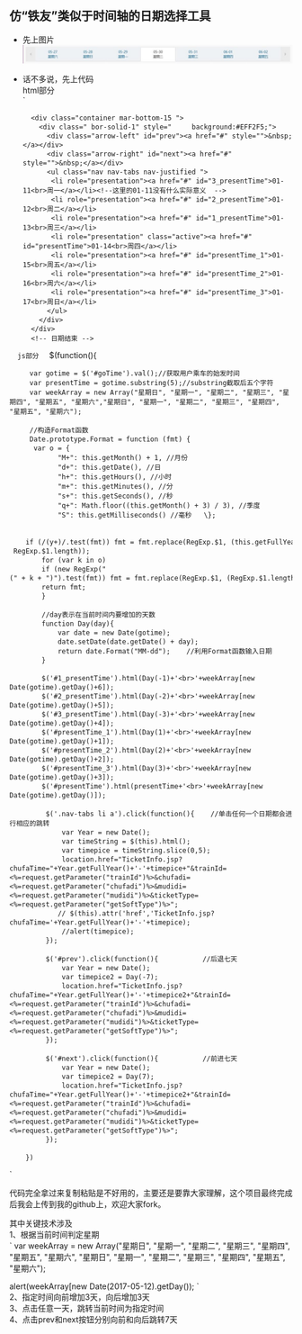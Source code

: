 ## 仿“铁友”类似于时间轴的日期选择工具  
* 先上图片  
![图片](/img/zhou.png)  
* 话不多说，先上代码  
html部分  
`  		
		<!-- 日期开始 -->  

		<div class="container mar-bottom-15 ">	
          <div class=" bor-solid-1" style=" 	background:#EFF2F5;">	
            <div class="arrow-left" id="prev"><a href="#" style="">&nbsp;</a></div>
            <div class="arrow-right" id="next"><a href="#" style="">&nbsp;</a></div>
            <ul class="nav nav-tabs nav-justified ">
             <li role="presentation"><a href="#" id="3_presentTime">01-11<br>周一</a></li><!--这里的01-11没有什么实际意义  -->
             <li role="presentation"><a href="#" id="2_presentTime">01-12<br>周二</a></li>
             <li role="presentation"><a href="#" id="1_presentTime">01-13<br>周三</a></li>
             <li role="presentation" class="active"><a href="#" id="presentTime">01-14<br>周四</a></li>
             <li role="presentation"><a href="#" id="presentTime_1">01-15<br>周五</a></li>
             <li role="presentation"><a href="#" id="presentTime_2">01-16<br>周六</a></li>
             <li role="presentation"><a href="#" id="presentTime_3">01-17<br>周日</a></li>
            </ul>
          </div>
        </div>
        <!-- 日期结束 -->  
`  
js部分  
 `  	$(function(){

         var gotime = $('#goTime').val();//获取用户乘车的始发时间
         var presentTime = gotime.substring(5);//substring截取后五个字符
         var weekArray = new Array("星期日", "星期一", "星期二", "星期三", "星期四", "星期五", "星期六","星期日", "星期一", "星期二", "星期三", "星期四", "星期五", "星期六");

         //构造Format函数
         Date.prototype.Format = function (fmt) {  
          var o = {  
		        "M+": this.getMonth() + 1, //月份   
		        "d+": this.getDate(), //日   
		        "h+": this.getHours(), //小时   
		        "m+": this.getMinutes(), //分   
		        "s+": this.getSeconds(), //秒   
		        "q+": Math.floor((this.getMonth() + 3) / 3), //季度   
		        "S": this.getMilliseconds() //毫秒   \};  

            if (/(y+)/.test(fmt)) fmt = fmt.replace(RegExp.$1, (this.getFullYear() + "").substr(4 - RegExp.$1.length));  
            for (var k in o)  
            if (new RegExp("(" + k + ")").test(fmt)) fmt = fmt.replace(RegExp.$1, (RegExp.$1.length == 1) ? (o[k]) : (("00" + o[k]).substr(("" + o[k]).length)));  
            return fmt;  
            }

            //day表示在当前时间内要增加的天数
            function Day(day){
                var date = new Date(gotime);
                date.setDate(date.getDate() + day);
                return date.Format("MM-dd");    //利用Format函数输入日期
            }  

            $('#1_presentTime').html(Day(-1)+'<br>'+weekArray[new Date(gotime).getDay()+6]);
            $('#2_presentTime').html(Day(-2)+'<br>'+weekArray[new Date(gotime).getDay()+5]);
            $('#3_presentTime').html(Day(-3)+'<br>'+weekArray[new Date(gotime).getDay()+4]);
            $('#presentTime_1').html(Day(1)+'<br>'+weekArray[new Date(gotime).getDay()+1]);
            $('#presentTime_2').html(Day(2)+'<br>'+weekArray[new Date(gotime).getDay()+2]);
            $('#presentTime_3').html(Day(3)+'<br>'+weekArray[new Date(gotime).getDay()+3]);
            $('#presentTime').html(presentTime+'<br>'+weekArray[new Date(gotime).getDay()]);

             $('.nav-tabs li a').click(function(){    //单击任何一个日期都会进行相应的跳转
                 var Year = new Date();
                 var timeString = $(this).html();
                 var timepice = timeString.slice(0,5);
                 location.href="TicketInfo.jsp?chufaTime="+Year.getFullYear()+'-'+timepice+"&trainId=<%=request.getParameter("trainId")%>&chufadi=<%=request.getParameter("chufadi")%>&mudidi=<%=request.getParameter("mudidi")%>&ticketType=<%=request.getParameter("getSoftType")%>";
                // $(this).attr('href','TicketInfo.jsp?chufaTime='+Year.getFullYear()+'-'+timepice);
                 //alert(timepice);
             });
             
             $('#prev').click(function(){           //后退七天
                 var Year = new Date();
                 var timepice2 = Day(-7);
                 location.href="TicketInfo.jsp?chufaTime="+Year.getFullYear()+'-'+timepice2+"&trainId=<%=request.getParameter("trainId")%>&chufadi=<%=request.getParameter("chufadi")%>&mudidi=<%=request.getParameter("mudidi")%>&ticketType=<%=request.getParameter("getSoftType")%>";
             });
             
             $('#next').click(function(){           //前进七天
                 var Year = new Date();
                 var timepice2 = Day(7);
                 location.href="TicketInfo.jsp?chufaTime="+Year.getFullYear()+'-'+timepice2+"&trainId=<%=request.getParameter("trainId")%>&chufadi=<%=request.getParameter("chufadi")%>&mudidi=<%=request.getParameter("mudidi")%>&ticketType=<%=request.getParameter("getSoftType")%>";
             });
           
        })  
`    

代码完全拿过来复制粘贴是不好用的，主要还是要靠大家理解，这个项目最终完成后我会上传到我的github上，欢迎大家fork。  

其中关键技术涉及  
1、根据当前时间判定星期    
` 
var weekArray = new Array("星期日", "星期一", "星期二", "星期三", "星期四", "星期五", "星期六",  "星期日", "星期一", "星期二", "星期三", "星期四", "星期五", "星期六");	

alert(weekArray[new Date(2017-05-12).getDay());
`    
2、指定时间向前增加3天，向后增加3天  
3、点击任意一天，跳转当前时间为指定时间  
4、点击prev和next按钮分别向前和向后跳转7天
